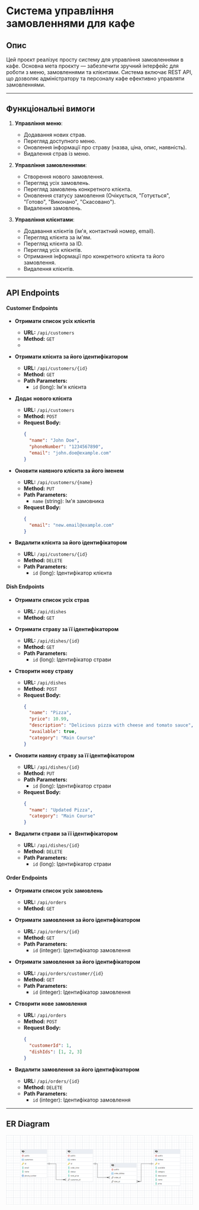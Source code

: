 # Система управління замовленнями для кафе

## Опис
Цей проєкт реалізує просту систему для управління замовленнями в кафе. Основна мета проєкту — забезпечити зручний інтерфейс для роботи з меню, замовленнями та клієнтами. Система включає REST API, що дозволяє адміністратору та персоналу кафе ефективно управляти замовленнями.

---

## Функціональні вимоги
1. **Управління меню**:
   - Додавання нових страв.
   - Перегляд доступного меню.
   - Оновлення інформації про страву (назва, ціна, опис, наявність).
   - Видалення страв із меню.
   

2. **Управління замовленнями**:
   - Створення нового замовлення.
   - Перегляд усіх замовлень.
   - Перегляд замовлень конкретного клієнта.
   - Оновлення статусу замовлення (Очікується, "Готується", "Готово", "Виконано", "Скасовано").
   - Видалення замовлень.
   

3. **Управління клієнтами**:
   - Додавання клієнтів (ім'я, контактний номер, email).
   - Перегляд клієнта за ім'ям.
   - Перегляд клієнта за ID.
   - Перегляд усіх клієнтів.
   - Отримання інформації про конкретного клієнта та його замовлення.
   - Видалення клієнтів.
   

---

## API Endpoints

#### Customer Endpoints

- **Отримати список усіх клієнтів**
    - **URL:** `/api/customers`
    - **Method:** `GET`
    - 
- **Отримати клієнта за його ідентифікатором**
    - **URL:** `/api/customers/{id}`
    - **Method:** `GET`
    - **Path Parameters:**
        - `id` (long): Ім'я клієнта

- **Додає нового клієнта**
    - **URL:** `/api/customers`
    - **Method:** `POST`
    - **Request Body:**
      ```json
      {
        "name": "John Doe",
        "phoneNumber": "1234567890",
        "email": "john.doe@example.com"
      }
      ```

- **Оновити наявного клієнта за його іменем**
    - **URL:** `/api/customers/{name}`
    - **Method:** `PUT`
    - **Path Parameters:**
        - `name` (string): Ім'я замовника
    - **Request Body:**
      ```json
      {
        "email": "new.email@example.com"
      }
      ```
- **Видалити клієнта за його ідентифікатором**
    - **URL:** `/api/customers/{id}`
    - **Method:** `DELETE`
    - **Path Parameters:**
        - `id` (long): Ідентифікатор клієнта

#### Dish Endpoints

- **Отримати список усіх страв**
    - **URL:** `/api/dishes`
    - **Method:** `GET`

- **Отримати страву за її ідентифікатором**
    - **URL:** `/api/dishes/{id}`
    - **Method:** `GET`
    - **Path Parameters:**
        - `id` (long): Ідентифікатор страви

- **Створити нову страву**
    - **URL:** `/api/dishes`
    - **Method:** `POST`
    - **Request Body:**
      ```json
      {
        "name": "Pizza",
        "price": 10.99,
        "description": "Delicious pizza with cheese and tomato sauce",
        "available": true,
        "category": "Main Course"
      }
      ```

- **Оновити наявну страву за її ідентифікатором**
    - **URL:** `/api/dishes/{id}`
    - **Method:** `PUT`
    - **Path Parameters:**
        - `id` (long): Ідентифікатор страви
    - **Request Body:**
      ```json
      {
        "name": "Updated Pizza",
        "category": "Main Course"
      }
      ```

- **Видалити страви за її ідентифікатором**
    - **URL:** `/api/dishes/{id}`
    - **Method:** `DELETE`
    - **Path Parameters:**
        - `id` (long): Ідентифікатор страви

#### Order Endpoints

- **Отримати список усіх замовлень**
    - **URL:** `/api/orders`
    - **Method:** `GET`

- **Отримати замовлення за його ідентифікатором**
    - **URL:** `/api/orders/{id}`
    - **Method:** `GET`
    - **Path Parameters:**
        - `id` (integer): Ідентифікатор замовлення

- **Отримати замовлення за його ідентифікатором**
    - **URL:** `/api/orders/customer/{id}`
    - **Method:** `GET`
    - **Path Parameters:**
        - `id` (integer): Ідентифікатор замовлення

- **Створити нове замовлення**
    - **URL:** `/api/orders`
    - **Method:** `POST`
    - **Request Body:**
      ```json
      {
        "customerId": 1,
        "dishIds": [1, 2, 3]
      }
      ```

- **Видалити замовлення за його ідентифікатором**
    - **URL:** `/api/orders/{id}`
    - **Method:** `DELETE`
    - **Path Parameters:**
        - `id` (integer): Ідентифікатор замовлення

---
## ER Diagram

![ER-diagram](https://github.com/Roman25243/cafe-order-management/blob/main/Er.png "ER Diagram")

